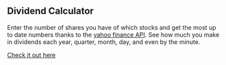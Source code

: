 ## Dividend Calculator

Enter the number of shares you have of which stocks and get the most up to date numbers thanks to the [yahoo finance API](https://www.npmjs.com/package/yahoo-finance2). See how much you make in dividends each year, quarter, month, day, and even by the minute.

[Check it out here](http://dividends.joshbacon.ca)
